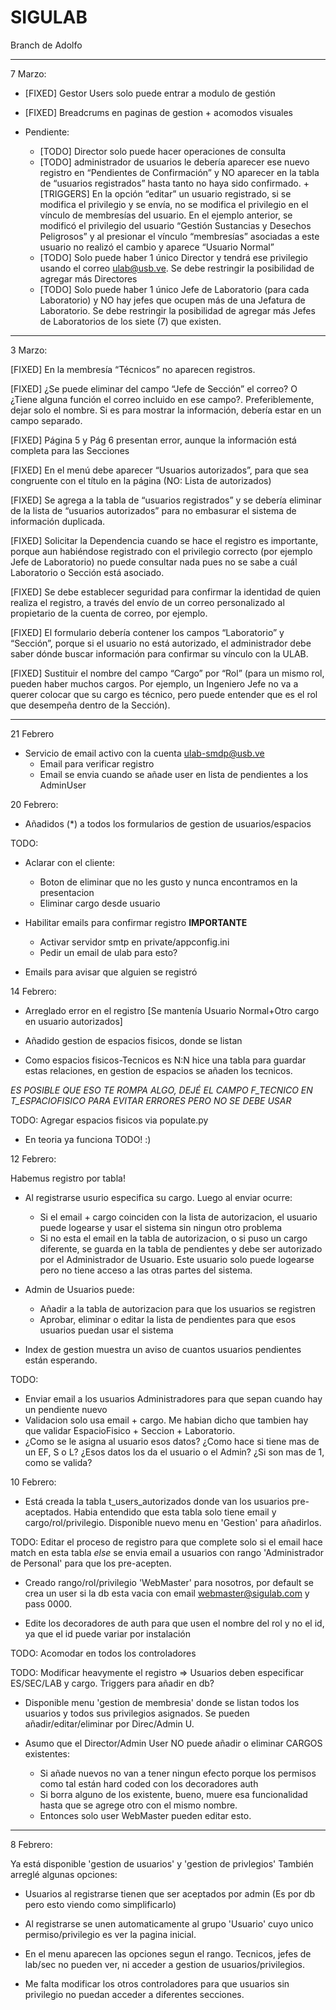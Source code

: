 # SIGULAB
Branch de Adolfo
*********************************
7 Marzo:
+ [FIXED] Gestor Users solo puede entrar a modulo de gestión

+ [FIXED] Breadcrums en paginas de gestion + acomodos visuales

+ Pendiente:
  + [TODO] Director solo puede hacer operaciones de consulta
  + [TODO] administrador de usuarios le debería aparecer ese nuevo registro en “Pendientes de Confirmación” y NO aparecer en la tabla de “usuarios registrados” hasta tanto no haya sido confirmado.
  +[TRIGGERS] En la opción “editar” un usuario registrado, si se modifica el privilegio y se envía, no se modifica el privilegio en el vínculo de membresías del usuario.  En el ejemplo anterior, se modificó el privilegio del usuario “Gestión Sustancias y Desechos Peligrosos” y al presionar el vínculo “membresías” asociadas a este usuario no realizó el cambio y aparece “Usuario Normal”
  + [TODO] Solo puede haber 1 único Director y tendrá ese privilegio usando el correo ulab@usb.ve. Se debe restringir la posibilidad de agregar más Directores 
  + [TODO] Solo puede haber 1 único Jefe de Laboratorio (para cada Laboratorio) y NO hay jefes que ocupen más de una Jefatura de Laboratorio.  Se debe restringir la posibilidad de agregar más Jefes de Laboratorios de los siete (7) que existen. 


******************
3 Marzo:

[FIXED] En la membresía “Técnicos” no aparecen registros. 

[FIXED] ¿Se puede eliminar del campo “Jefe de Sección” el correo? O ¿Tiene alguna función el correo incluido en ese campo?. Preferiblemente, dejar solo el nombre. Si es para mostrar la información, debería estar en un campo separado. 

[FIXED] Página 5 y Pág 6 presentan error, aunque la información está completa para las Secciones

[FIXED] En el menú debe aparecer “Usuarios autorizados”, para que sea congruente con el título en la página (NO: Lista de autorizados)

[FIXED] Se agrega a la tabla de “usuarios registrados” y se debería eliminar de la lista de “usuarios autorizados” para no embasurar el sistema de información duplicada. 

[FIXED] Solicitar la Dependencia cuando se hace el registro es importante, porque aun habiéndose registrado con el privilegio correcto (por ejemplo Jefe de Laboratorio) no puede consultar nada pues no se sabe a cuál Laboratorio o Sección está asociado. 

[FIXED] Se debe establecer seguridad para confirmar la identidad de quien realiza el registro, a través del envío de un correo personalizado al propietario de la cuenta de correo, por ejemplo.

[FIXED] El formulario debería contener los campos “Laboratorio” y “Sección”, porque si el usuario no está autorizado, el administrador debe saber dónde buscar información para confirmar su vínculo con la ULAB.

[FIXED] Sustituir el nombre del campo “Cargo” por “Rol” (para un mismo rol, pueden haber muchos cargos. Por ejemplo, un Ingeniero Jefe no va a querer colocar que su cargo es técnico, pero puede entender que es el rol que desempeña dentro de la Sección).  

*********************************************

21 Febrero
+ Servicio de email activo con la cuenta ulab-smdp@usb.ve
  + Email para verificar registro
  + Email se envia cuando se añade user en lista de pendientes a los AdminUser

20 Febrero:

+ Añadidos (*) a todos los formularios de gestion de usuarios/espacios

TODO:
+ Aclarar con el cliente: 
  + Boton de eliminar que no les gusto y nunca encontramos en la presentacion
  + Eliminar cargo desde usuario

+ Habilitar emails para confirmar registro **IMPORTANTE**
  + Activar servidor smtp en private/appconfig.ini
  + Pedir un email de ulab para esto?
+ Emails para avisar que alguien se registró


14 Febrero:

+ Arreglado error en el registro [Se mantenía Usuario Normal+Otro cargo en usuario autorizados]

+ Añadido gestion de espacios fisicos, donde se listan
+ Como espacios fisicos-Tecnicos es N:N hice una tabla para guardar estas relaciones, en gestion de espacios se añaden los tecnicos.

*ES POSIBLE QUE ESO TE ROMPA ALGO, DEJÉ EL CAMPO F_TECNICO EN T_ESPACIOFISICO PARA EVITAR ERRORES PERO NO SE DEBE USAR*

TODO: Agregar espacios fisicos via populate.py
+ En teoria ya funciona TODO! :)


12 Febrero:

Habemus registro por tabla!
+ Al registrarse usurio especifica su cargo. Luego al enviar ocurre:
  + Si el email + cargo coinciden con la lista de autorizacion, el usuario puede logearse y usar el sistema sin ningun otro problema
  + Si no esta el email en la tabla de autorizacion, o si puso un cargo diferente, se guarda en la tabla de pendientes y debe ser autorizado por el Administrador de Usuario. Este usuario solo puede logearse pero no tiene acceso a las otras partes del sistema.

+ Admin de Usuarios puede:
  + Añadir a la tabla de autorizacion para que los usuarios se registren
  + Aprobar, eliminar o editar la lista de pendientes para que esos usuarios puedan usar el sistema

+ Index de gestion muestra un aviso de cuantos usuarios pendientes están esperando.

TODO: 

+ Enviar email a los usuarios Administradores para que sepan cuando hay un pendiente nuevo
+ Validacion solo usa email + cargo. Me habian dicho que tambien hay que validar EspacioFisico + Seccion + Laboratorio.
+ ¿Como se le asigna al usuario esos datos? ¿Como hace si tiene mas de un EF, S o L?
¿Esos datos los da el usuario o el Admin? ¿Si son mas de 1, como se valida?




10 Febrero:

+ Está creada la tabla t_users_autorizados donde van los usuarios pre-aceptados. Habia entendido que esta tabla solo tiene email y cargo/rol/privilegio. Disponible nuevo menu en 'Gestion' para añadirlos.

TODO: Editar el proceso de registro para que complete solo si el email hace match en esta tabla *else* se envia email a usuarios con rango 'Administrador de Personal' para
que los pre-acepten.

+ Creado rango/rol/privilegio 'WebMaster' para nosotros, por default se crea un user si
la db esta vacia con email webmaster@sigulab.com y pass 0000.

+ Edite los decoradores de auth para que usen el nombre del rol y no el id, ya que el id puede variar por instalación

TODO: Acomodar en todos los controladores

TODO: Modificar heavymente el registro => Usuarios deben especificar ES/SEC/LAB y cargo.
      Triggers para añadir en db?

+ Disponible menu 'gestion de membresia' donde se listan todos los usuarios y todos sus privilegios asignados. Se pueden añadir/editar/eliminar por Direc/Admin U.

+ Asumo que el Director/Admin User NO puede añadir o eliminar CARGOS existentes:
  + Si añade nuevos no van a tener ningun efecto porque los permisos como tal están hard coded con los decoradores auth
  + Si borra alguno de los existente, bueno, muere esa funcionalidad hasta que se agrege otro con el mismo nombre.
  + Entonces solo user WebMaster pueden editar esto.

*********************************
8 Febrero:

Ya está disponible 'gestion de usuarios' y 'gestion de privlegios'
También arreglé algunas opciones:

+ Usuarios al registrarse tienen que ser aceptados por admin
(Es por db pero esto viendo como simplificarlo)

+ Al registrarse se unen automaticamente al grupo 'Usuario' cuyo unico
permiso/privilegio es ver la pagina inicial.

+ En el menu aparecen las opciones segun el rango. Tecnicos, jefes de lab/sec no
pueden ver, ni acceder a gestion de usuarios/privilegios.

+ Me falta modificar los otros controladores para que usuarios sin privilegio no puedan
acceder a diferentes secciones.